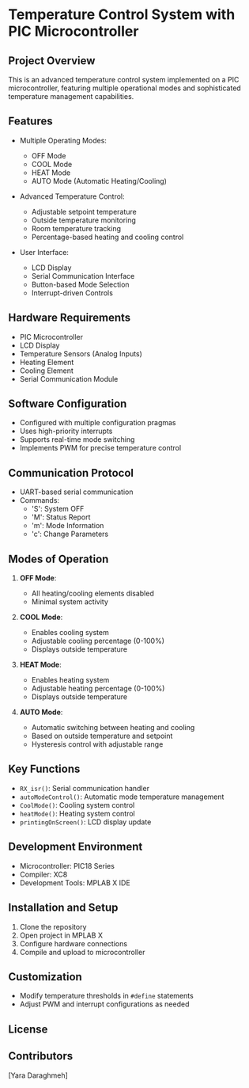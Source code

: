 # Temperature Control System with PIC Microcontroller

## Project Overview
This is an advanced temperature control system implemented on a PIC microcontroller, featuring multiple operational modes and sophisticated temperature management capabilities.

## Features
- Multiple Operating Modes:
  - OFF Mode
  - COOL Mode
  - HEAT Mode
  - AUTO Mode (Automatic Heating/Cooling)

- Advanced Temperature Control:
  - Adjustable setpoint temperature
  - Outside temperature monitoring
  - Room temperature tracking
  - Percentage-based heating and cooling control

- User Interface:
  - LCD Display
  - Serial Communication Interface
  - Button-based Mode Selection
  - Interrupt-driven Controls

## Hardware Requirements
- PIC Microcontroller
- LCD Display
- Temperature Sensors (Analog Inputs)
- Heating Element
- Cooling Element
- Serial Communication Module

## Software Configuration
- Configured with multiple configuration pragmas
- Uses high-priority interrupts
- Supports real-time mode switching
- Implements PWM for precise temperature control

## Communication Protocol
- UART-based serial communication
- Commands:
  - 'S': System OFF
  - 'M': Status Report
  - 'm': Mode Information
  - 'c': Change Parameters

## Modes of Operation
1. **OFF Mode**: 
   - All heating/cooling elements disabled
   - Minimal system activity

2. **COOL Mode**:
   - Enables cooling system
   - Adjustable cooling percentage (0-100%)
   - Displays outside temperature

3. **HEAT Mode**:
   - Enables heating system
   - Adjustable heating percentage (0-100%)
   - Displays outside temperature

4. **AUTO Mode**:
   - Automatic switching between heating and cooling
   - Based on outside temperature and setpoint
   - Hysteresis control with adjustable range

## Key Functions
- `RX_isr()`: Serial communication handler
- `autoModeControl()`: Automatic mode temperature management
- `CoolMode()`: Cooling system control
- `heatMode()`: Heating system control
- `printingOnScreen()`: LCD display update

## Development Environment
- Microcontroller: PIC18 Series
- Compiler: XC8
- Development Tools: MPLAB X IDE

## Installation and Setup
1. Clone the repository
2. Open project in MPLAB X
3. Configure hardware connections
4. Compile and upload to microcontroller

## Customization
- Modify temperature thresholds in `#define` statements
- Adjust PWM and interrupt configurations as needed

## License


## Contributors
[Yara Daraghmeh]
